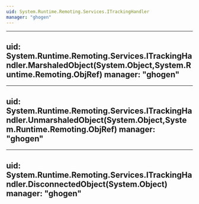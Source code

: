 ```yaml
---
uid: System.Runtime.Remoting.Services.ITrackingHandler
manager: "ghogen"
---
```


---
uid: System.Runtime.Remoting.Services.ITrackingHandler.MarshaledObject(System.Object,System.Runtime.Remoting.ObjRef)
manager: "ghogen"
---

---
uid: System.Runtime.Remoting.Services.ITrackingHandler.UnmarshaledObject(System.Object,System.Runtime.Remoting.ObjRef)
manager: "ghogen"
---

---
uid: System.Runtime.Remoting.Services.ITrackingHandler.DisconnectedObject(System.Object)
manager: "ghogen"
---
